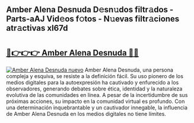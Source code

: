 ## Amber Alena Desnuda D𝚎sn𝚞dos filtr𝚊dos - Parts-aAJ Vid𝚎os f𝚘tos - N𝚞evas filtr𝚊ciones atr𝚊ctivas xl67d

# <h2><a href="http://mba2vv1.tromn.icu/?c=Amber+Alena+Desnuda">🔗👉👉👉 Amber Alena Desnuda 🔗🔗</a></h2>

[![Amber Alena Desnuda nuevo](https://i.imgur.com/pEAQMta.gif)](http://mba2vv1.tromn.icu/?c=Amber+Alena+Desnuda)
Amber Alena Desnuda, una persona compleja y esquiva, se resiste a la definición fácil. Su uso pionero de los medios digitales para la autoexpresión ha cautivado y enfurecido a los observadores, generando debates sobre ética, identidad y la naturaleza evolutiva de las comunidades en línea. A pesar de la incertidumbre de sus próximas acciones, su impacto en la comunidad virtual es profundo. Con una determinación inquebrantable y un cautivador innegable, la influencia de Amber Alena Desnuda en los medios digitales no tiene límites.
